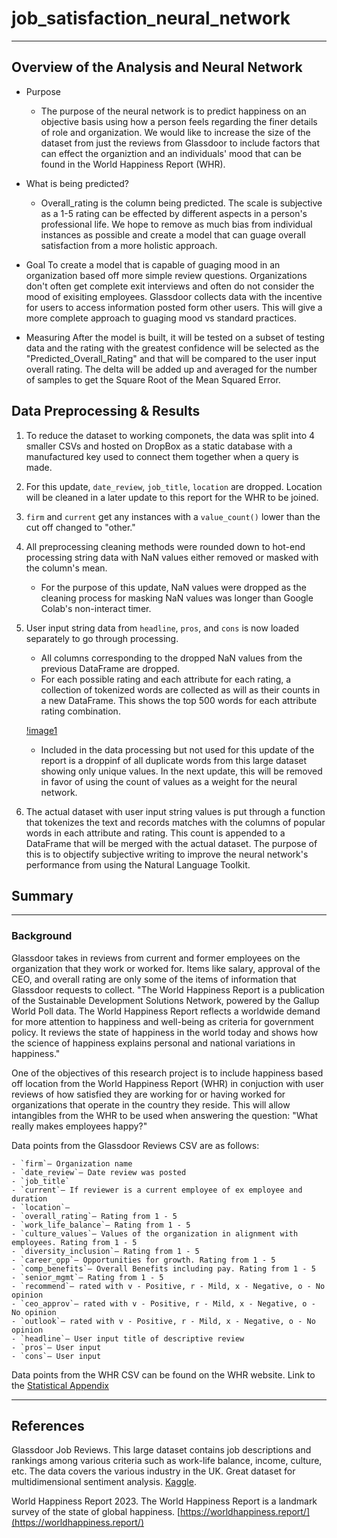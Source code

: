 # job_satisfaction_neural_network

- - -

## Overview of the Analysis and Neural Network

- Purpose
    - The purpose of the neural network is to predict happiness on an objective basis using how a person feels regarding the finer details of role and organization. We would like to increase the size of the dataset from just the reviews from Glassdoor to include factors that can effect the organiztion and an individuals' mood that can be found in the World Happiness Report (WHR).

- What is being predicted?
    - Overall_rating is the column being predicted. The scale is subjective as a 1-5 rating can be effected by different aspects in a person's professional life. We hope to remove as much bias from individual instances as possible and create a model that can guage overall satisfaction from a more holistic approach.

- Goal
    To create a model that is capable of guaging mood in an organization based off more simple review questions. Organizations don't often get complete exit interviews and often do not consider the mood of exisiting employees. Glassdoor collects data with the incentive for users to access information posted form other users. This will give a more complete approach to guaging mood vs standard practices.

- Measuring
    After the model is built, it will be tested on a subset of testing data and the rating with the greatest confidence will be selected as the "Predicted_Overall_Rating" and that will be compared to the user input overall rating. The delta will be added up and averaged for the number of samples to get the Square Root of the Mean Squared Error.

## Data Preprocessing & Results

1. To reduce the dataset to working componets, the data was split into 4 smaller CSVs and hosted on DropBox as a static database with a manufactured key used to connect them together when a query is made.

2. For this update, `date_review`, `job_title`, `location` are dropped. Location will be cleaned in a later update to this report for the WHR to be joined.

3. `firm` and `current` get any instances with a `value_count()` lower than the cut off changed to "other."

4. All preprocessing cleaning methods were rounded down to hot-end processing string data with NaN values either removed or masked with the column's mean.
    - For the purpose of this update, NaN values were dropped as the cleaning process for masking NaN values was longer than Google Colab's non-interact timer.

5. User input string data from `headline`, `pros`, and `cons` is now loaded separately to go through processing.
    - All columns corresponding to the dropped NaN values from the previous DataFrame are dropped.
    - For each possible rating and each attribute for each rating, a collection of tokenized words are collected as will as their counts in a new DataFrame. This shows the top 500 words for each attribute rating combination.

    [!image1](/pictures/Screenshot%202023-06-12%20155707.png)

    - Included in the data processing but not used for this update of the report is a droppinf of all duplicate words from this large dataset showing only unique values. In the next update, this will be removed in favor of using the count of values as a weight for the neural network.

6. The actual dataset with user input string values is put through a function that tokenizes the text and records matches with the columns of popular words in each attribute and rating. This count is appended to a DataFrame that will be merged with the actual dataset. The purpose of this is to objectify subjective writing to improve the neural network's performance from using the Natural Language Toolkit.

## Summary



- - -

### Background

Glassdoor takes in reviews from current and former employees on the organization that they work or worked for. Items like salary, approval of the CEO, and overall rating are only some of the items of information that Glassdoor requests to collect. "The World Happiness Report is a publication of the Sustainable Development Solutions Network, powered by the Gallup World Poll data. The World Happiness Report reflects a worldwide demand for more attention to happiness and well-being as criteria for government policy. It reviews the state of happiness in the world today and shows how the science of happiness explains personal and national variations in happiness."

One of the objectives of this research project is to include happiness based off location from the World Happiness Report (WHR) in conjuction with user reviews of how satisfied they are working for or having worked for organizations that operate in the country they reside. This will allow intangibles from the WHR to be used when answering the question: "What really makes employees happy?"

Data points from the Glassdoor Reviews CSV are as follows:

    - `firm`— Organization name
    - `date_review`— Date review was posted
    - `job_title`
    - `current`— If reviewer is a current employee of ex employee and duration
    - `location`—
    - `overall_rating`— Rating from 1 - 5
    - `work_life_balance`— Rating from 1 - 5
    - `culture_values`— Values of the organization in alignment with employees. Rating from 1 - 5
    - `diversity_inclusion`— Rating from 1 - 5
    - `career_opp`— Opportunities for growth. Rating from 1 - 5
    - `comp_benefits`— Overall Benefits including pay. Rating from 1 - 5
    - `senior_mgmt`— Rating from 1 - 5
    - `recommend`— rated with v - Positive, r - Mild, x - Negative, o - No opinion
    - `ceo_approv`— rated with v - Positive, r - Mild, x - Negative, o - No opinion
    - `outlook`— rated with v - Positive, r - Mild, x - Negative, o - No opinion
    - `headline`— User input title of descriptive review
    - `pros`— User input
    - `cons`— User input


Data points from the WHR CSV can be found on the WHR website. Link to the [Statistical Appendix](https://happiness-report.s3.amazonaws.com/2023/WHR+23_Statistical_Appendix.pdf)
    
- - -

## References

Glassdoor Job Reviews. This large dataset contains job descriptions and rankings among various criteria such as work-life balance, income, culture, etc. The data covers the various industry in the UK. Great dataset for multidimensional sentiment analysis. [Kaggle](https://www.kaggle.com/datasets/davidgauthier/glassdoor-job-reviews).

World Happiness Report 2023. The World Happiness Report is a landmark survey of the state of global happiness. [https://worldhappiness.report/](https://worldhappiness.report/)